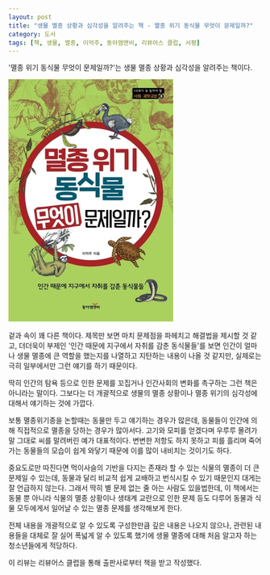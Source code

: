 ```yaml
---
layout: post
title: "생물 멸종 상황과 심각성을 알려주는 책 - 멸종 위기 동식물 무엇이 문제일까?"
category: 도서
tags: [책, 생물, 멸종, 이억주, 동아엠앤비, 리뷰어스 클럽, 서평]
---
```


'멸종 위기 동식물 무엇이 문제일까?'는
생물 멸종 상황과 심각성을 알려주는 책이다.

![표지](/images/what-is-the-problem-with-endangered-animals-and-plants-book-h480.jpg)

겉과 속이 꽤 다른 책이다.
제목만 보면 마치 문제점을 파헤치고 해결법을 제시할 것 같고,
더더욱이 부제인 '인간 때문에 지구에서 자취를 감춘 동식물들'를 보면
인간이 얼마나 생물 멸종에 큰 역할을 했는지를 나열하고 지탄하는 내용이 나올 것 같지만,
실제로는 극히 일부에서만 그런 얘기를 하기 때문이다.

딱히 인간의 탐욕 등으로 인한 문제를 꼬집거나 인간사회의 변화를 촉구하는 그런 책은 아니라는 말이다.
그보다는 더 개괄적으로 생물의 멸종 상황이나 멸종 위기의 심각성에 대해서 얘기하는 것에 가깝다.

보통 멸종위기종을 논할때는 동물만 두고 얘기하는 경우가 많은데,
동물들이 인간에 의해 직접적으로 멸종을 당하는 경우가 많아서다.
고기와 모피를 얻겠다며 우루루 몰려가 말 그대로 씨를 말려버린 예가 대표적이다.
변변한 저항도 하지 못하고 피를 흘리며 죽어가는 동물들의 모습이 쉽게 와닿기 때문에 이를 많이 내비치는 것이기도 하다.

중요도로만 따진다면 먹이사슬의 기반을 다지는 존재라 할 수 있는 식물의 멸종이 더 큰 문제일 수 있는데,
동물과 달리 비교적 쉽게 교배하고 번식시킬 수 있기 때문인지 대게는 잘 언급하지 않는다.
그래서 딱히 별 문제 없는 줄 아는 사람도 있을법한데,
이 책에서는 동물 뿐 아니라 식물의 멸종 상황이나 생태계 교란으로 인한 문제 등도 다루어
동물과 식물 모두에게서 일어날 수 있는 멸종 문제를 생각해보게 한다.

전체 내용을 개괄적으로 알 수 있도록 구성한만큼 깊은 내용은 나오지 않으나,
관련된 내용들을 대체로 잘 실어 폭넓게 알 수 있도록 했기에
생물 멸종에 대해 처음 알고자 하는 청소년들에게 적당하다.



<div class="im im-info">
이 리뷰는 리뷰어스 클럽을 통해 출판사로부터 책을 받고 작성했다.
</div>
